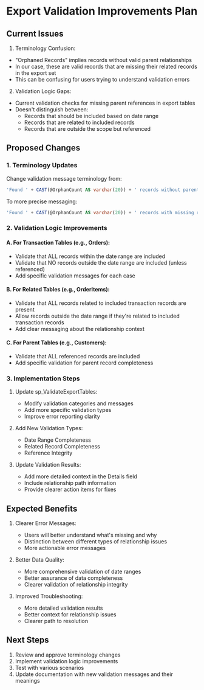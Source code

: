 # Export Validation Improvements Plan

## Current Issues

1. Terminology Confusion:
- "Orphaned Records" implies records without valid parent relationships
- In our case, these are valid records that are missing their related records in the export set
- This can be confusing for users trying to understand validation errors

2. Validation Logic Gaps:
- Current validation checks for missing parent references in export tables
- Doesn't distinguish between:
  * Records that should be included based on date range
  * Records that are related to included records
  * Records that are outside the scope but referenced

## Proposed Changes

### 1. Terminology Updates

Change validation message terminology from:
```sql
'Found ' + CAST(@OrphanCount AS varchar(20)) + ' records without parent references'
```

To more precise messaging:
```sql
'Found ' + CAST(@OrphanCount AS varchar(20)) + ' records with missing related records in export set'
```

### 2. Validation Logic Improvements

#### A. For Transaction Tables (e.g., Orders):
- Validate that ALL records within the date range are included
- Validate that NO records outside the date range are included (unless referenced)
- Add specific validation messages for each case

#### B. For Related Tables (e.g., OrderItems):
- Validate that ALL records related to included transaction records are present
- Allow records outside the date range if they're related to included transaction records
- Add clear messaging about the relationship context

#### C. For Parent Tables (e.g., Customers):
- Validate that ALL referenced records are included
- Add specific validation for parent record completeness

### 3. Implementation Steps

1. Update sp_ValidateExportTables:
   - Modify validation categories and messages
   - Add more specific validation types
   - Improve error reporting clarity

2. Add New Validation Types:
   - Date Range Completeness
   - Related Record Completeness
   - Reference Integrity

3. Update Validation Results:
   - Add more detailed context in the Details field
   - Include relationship path information
   - Provide clearer action items for fixes

## Expected Benefits

1. Clearer Error Messages:
   - Users will better understand what's missing and why
   - Distinction between different types of relationship issues
   - More actionable error messages

2. Better Data Quality:
   - More comprehensive validation of date ranges
   - Better assurance of data completeness
   - Clearer validation of relationship integrity

3. Improved Troubleshooting:
   - More detailed validation results
   - Better context for relationship issues
   - Clearer path to resolution

## Next Steps

1. Review and approve terminology changes
2. Implement validation logic improvements
3. Test with various scenarios
4. Update documentation with new validation messages and their meanings